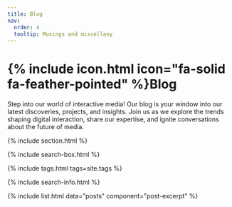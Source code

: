 ```yaml
---
title: Blog
nav:
  order: 4
  tooltip: Musings and miscellany
---
```


# {% include icon.html icon="fa-solid fa-feather-pointed" %}Blog

Step into our world of interactive media! Our blog is your window into our latest discoveries, projects, and insights. Join us as we explore the trends shaping digital interaction, share our expertise, and ignite conversations about the future of media.

{% include section.html %}

{% include search-box.html %}

{% include tags.html tags=site.tags %}

{% include search-info.html %}

{% include list.html data="posts" component="post-excerpt" %}
